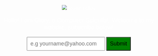 <!DOCTYPE html>
<head>
<title>Home Page</title>
<style>
body{
  text-align: center;
  font-family: helvetica;
  background: url("https://imgur.com/M1ekcBL.jpg");
  background-size: cover;
  background-position: center;
  color: white;
  }
  p{
    font-size: 20px;
    }
  input{
    margin: 0;
    padding: 10px;
    font-size: 18px;
    }
    input[type="submit"]{
      background: green;
      }
</style>
</head>
<body>
<img src="https://imgur.com/aMGFcIk.jpg">Odeyemi Glory</h1>
<p>Hello! I am Glory, a Computer Scientist. Welcome to my website, subscribe below!</p>
<input type="email" placeholder="e.g yourname@yahoo.com">
<input type="submit">
</body>
